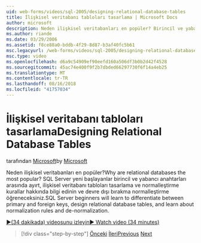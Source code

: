 ```yaml
---
uid: web-forms/videos/sql-2005/designing-relational-database-tables
title: İlişkisel veritabanı tabloları tasarlama | Microsoft Docs
author: microsoft
description: Neden ilişkisel veritabanları en popüler? Birincil ve yabancı anahtarlar arasında tasarım ilişkisel veritabanı ayırt etmek SQL Server yeni başlayanlar öğreneceksiniz...
ms.author: riande
ms.date: 03/29/2006
ms.assetid: f8ce88a0-bddb-4f29-8d87-b3af40fc5b61
msc.legacyurl: /web-forms/videos/sql-2005/designing-relational-database-tables
msc.type: video
ms.openlocfilehash: d6a9c54909ef90eefd160a506df3b0b2d42f4528
ms.sourcegitcommit: 45ac74e400f9f2b7dbded66297730f6f14a4eb25
ms.translationtype: MT
ms.contentlocale: tr-TR
ms.lasthandoff: 08/16/2018
ms.locfileid: "41757034"
---
```

<a name="designing-relational-database-tables"></a><span data-ttu-id="39623-104">İlişkisel veritabanı tabloları tasarlama</span><span class="sxs-lookup"><span data-stu-id="39623-104">Designing Relational Database Tables</span></span>
====================
<span data-ttu-id="39623-105">tarafından [Microsoft](https://github.com/microsoft)</span><span class="sxs-lookup"><span data-stu-id="39623-105">by [Microsoft](https://github.com/microsoft)</span></span>

<span data-ttu-id="39623-106">Neden ilişkisel veritabanları en popüler?</span><span class="sxs-lookup"><span data-stu-id="39623-106">Why are relational databases the most popular?</span></span> <span data-ttu-id="39623-107">SQL Server yeni başlayanlar birincil ve yabancı anahtarları arasında ayırt, ilişkisel veritabanı tabloları tasarlama ve normalleştirme kurallar hakkında bilgi edinin ve devre dışı bırakma normalleştirme öğreneceksiniz.</span><span class="sxs-lookup"><span data-stu-id="39623-107">SQL Server beginners will learn to differentiate between primary and foreign keys, design relational database tables, and learn about normalization rules and de-normalization.</span></span>

[<span data-ttu-id="39623-108">&#9654;(34 dakikada) videosunu izleyin</span><span class="sxs-lookup"><span data-stu-id="39623-108">&#9654; Watch video (34 minutes)</span></span>](https://channel9.msdn.com/Blogs/ASP-NET-Site-Videos/designing-relational-database-tables)

> [!div class="step-by-step"]
> <span data-ttu-id="39623-109">[Önceki](more-about-column-data-types-and-other-properties.md)
> [İleri](manipulating-database-data.md)</span><span class="sxs-lookup"><span data-stu-id="39623-109">[Previous](more-about-column-data-types-and-other-properties.md)
[Next](manipulating-database-data.md)</span></span>
